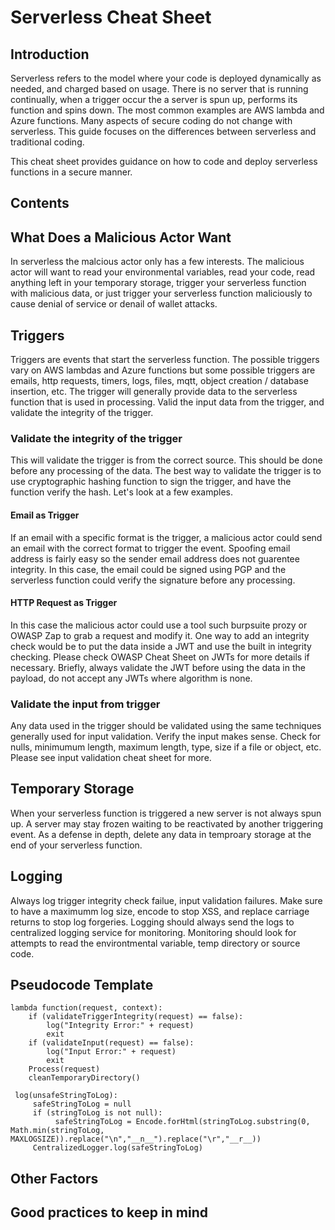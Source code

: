 # Serverless Cheat Sheet

## Introduction
Serverless refers to the model where your code is deployed dynamically as needed, and charged based on usage.  There is no server that is running continually, when a trigger occur the a server is spun up, performs its function and spins down.  The most common examples are AWS lambda and Azure functions.  Many aspects of secure coding do not change with serverless.  This guide focuses on the differences between serverless and traditional coding.

This cheat sheet provides guidance on how to code and deploy serverless functions in a secure manner.

## Contents

## What Does a Malicious Actor Want

In serverless the malcious actor only has a few interests.  The malicious actor will want to read your environmental variables, read your code, read anything left in your temporary storage, trigger your serverless function with malicious data, or just trigger your serverless function maliciously to cause denial of service or denail of wallet attacks. 

## Triggers

Triggers are events that start the serverless function.  The possible triggers vary on AWS lambdas and Azure functions but some possible triggers are emails, http requests, timers, logs, files, mqtt, object creation / database insertion, etc.  The trigger will generally provide data to the serverless function that is used in processing.  Valid the input data from the trigger, and validate the integrity of the trigger.

### Validate the integrity of the trigger

This will validate the trigger is from the correct source.  This should be done before any processing of the data.  The best way to validate the trigger is to use cryptographic hashing function to sign the trigger, and have the function verify the hash.  Let's look at a few examples.

#### Email as Trigger
If an email with a specific format is the trigger, a malicious actor could send an email with the correct format to trigger the event.  Spoofing email address is fairly easy so the sender email address does not guarentee integrity.  In this case, the email could be signed using PGP and the serverless function could verify the signature before any processing.

#### HTTP Request as Trigger

In this case the malicious actor could use a tool such burpsuite prozy or OWASP Zap to grab a request and modify it.  One way to add an integrity check would be to put the data inside a JWT and use the built in integrity checking.  Please check OWASP Cheat Sheet on JWTs for more details if necessary.  Briefly, always validate the JWT before using the data in the payload, do not accept any JWTs where algorithm is none.

### Validate the input from trigger

Any data used in the trigger should be validated using the same techniques generally used for input validation.  Verify the input makes sense.  Check for nulls, minimumum length, maximum length, type, size if a file or object, etc.  Please see input validation cheat sheet for more.


## Temporary Storage

When your serverless function is triggered a new server is not always spun up.  A server may stay frozen waiting to be reactivated by another triggering event.  As a defense in depth, delete any data in temproary storage at the end of your serverless function.  

## Logging

Always log trigger integrity check failue, input validation failures.  Make sure to have a maximumm log size, encode to stop XSS, and replace carriage returns to stop log forgeries.  Logging should always send the logs to centralized logging service for monitoring.  Monitoring should look for attempts to read the environtmental variable, temp directory or source code.

## Pseudocode Template

```pseudocode
lambda function(request, context):
    if (validateTriggerIntegrity(request) == false):
        log("Integrity Error:" + request)
        exit
    if (validateInput(request) == false):
        log("Input Error:" + request)
        exit
    Process(request)
    cleanTemporaryDirectory()

 log(unsafeStringToLog):
     safeStringToLog = null
     if (stringToLog is not null):
          safeStringToLog = Encode.forHtml(stringToLog.substring(0, Math.min(stringToLog, MAXLOGSIZE)).replace("\n","__n__").replace("\r","__r__))
     CentralizedLogger.log(safeStringToLog)
```

## Other Factors

## Good practices to keep in mind

